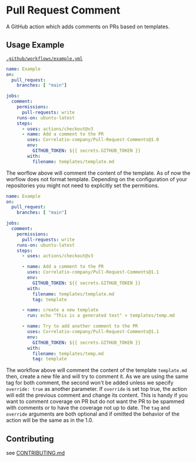 # Pull Request Comment 

A GitHub action which adds comments on PRs based on templates.

## Usage Example

[`.github/workflows/example.yml`](.github/workflows/example.yml)
 
```yml
name: Example 
on:
  pull_request:
    branches: [ "main"]

jobs:
  comment:
    permissions:
      pull-requests: write
    runs-on: ubuntu-latest
    steps:
      - uses: actions/checkout@v3
      - name: Add a comment to the PR
        uses: Correlatio-company/Pull-Request-Comments@1.0
        env:
          GITHUB_TOKEN: ${{ secrets.GITHUB_TOKEN }}
        with:
          filename: templates/template.md
```
 
The worflow above will comment the content of the template. As of now the worflow does not format template.
Depending on the configuration of your repositories you might not need to explicitly set the permitions.


```yml
name: Example 
on:
  pull_request:
    branches: [ "main"]

jobs:
  comment:
    permissions:
      pull-requests: write
    runs-on: ubuntu-latest
    steps:
      - uses: actions/checkout@v3

      - name: Add a comment to the PR
        uses: Correlatio-company/Pull-Request-Comments@1.1
        env:
          GITHUB_TOKEN: ${{ secrets.GITHUB_TOKEN }}
        with:
          filename: templates/template.md
          tag: template

      - name: create a new template
        run: echo "This is a generated text" > templates/temp.md

      - name: Try to add another comment to the PR
        uses: Correlatio-company/Pull-Request-Comments@1.1
        env:
          GITHUB_TOKEN: ${{ secrets.GITHUB_TOKEN }}
        with:
          filename: templates/temp.md
          tag: template
```

The workflow above will comment the content of the template `template.md` then, create a new file and will try to comment it. As we are using the same tag for both comment, the second won't be added unless we specify `override: true` as another parameter. If `override` is set top true, the action will edit the previous comment and change its content. This is handy if you want to comment coverage on PR but do not want the PR to be spammed with comments or to have the coverage not up to date.
The `tag` and `override` arguments are both optional and if omitted the behavior of the action will be the same as in the 1.0. 

## Contributing

see [CONTRIBUTING.md](CONTRIBUTING.md)